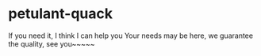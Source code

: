 # petulant-quack
If you need it, I think I can help you
Your needs may be here, we guarantee the quality, see you~~~~~
